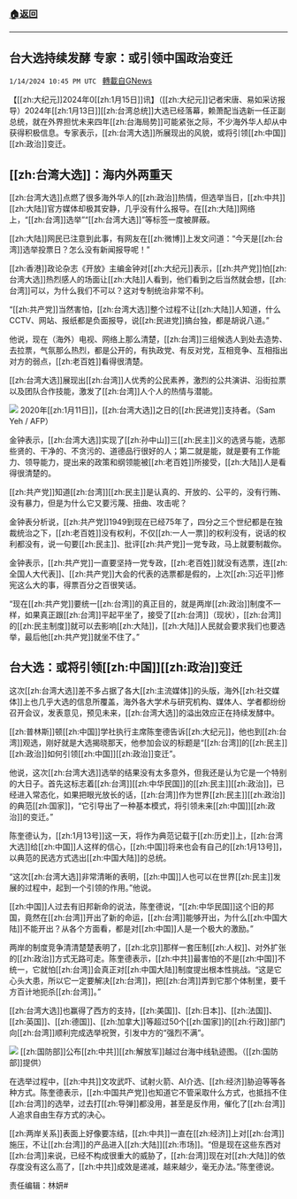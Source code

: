 ###  [:house:返回](README.md)
---


## 台大选持续发酵 专家：或引领中国政治变迁
`1/14/2024 10:45 PM UTC ` [轉載自GNews](https://gnews.org/articles/2219005)

【[[zh:大纪元]]2024年0[[zh:1月15日]]讯】（[[zh:大纪元]]记者宋唐、易如采访报导）2024年[[zh:1月13日]][[zh:台湾总统]]大选已经落幕，赖萧配当选新一任正副总统，就在外界担忧未来四年[[zh:台海局势]]可能紧张之际，不少海外华人却从中获得积极信息。专家表示，[[zh:台湾大选]]所展现出的风貌，或将引领[[zh:中国]][[zh:政治]]变迁。

## [[zh:台湾大选]]：海内外两重天

[[zh:台湾大选]]点燃了很多海外华人的[[zh:政治]]热情，但选举当日，[[zh:中共]][[zh:大陆]]官方媒体却极其安静，几乎没有什么报导。在[[zh:大陆]]网络上，“[[zh:台湾]]选举”“[[zh:台湾大选]]”等标签一度被屏蔽。

[[zh:大陆]]网民已注意到此事，有网友在[[zh:微博]]上发文问道：“今天是[[zh:台湾]]选举投票日？怎么没有新闻报导呢！”

[[zh:香港]]政论杂志《开放》主编金钟对[[zh:大纪元]]表示，[[zh:共产党]]怕[[zh:台湾大选]]热烈感人的场面让[[zh:大陆]]人看到，他们看到之后当然就会想，[[zh:台湾]]可以，为什么我们不可以？这对专制统治非常不利。

“[[zh:共产党]]当然害怕，[[zh:台湾大选]]整个过程不让[[zh:大陆]]人知道，什么CCTV、网站、报纸都是负面报导，说[[zh:民进党]]搞台独，都是胡说八道。”

他说，现在（海外）电视、网络上那么清楚，[[zh:台湾]]三组候选人到处去造势、去拉票，气氛那么热烈，都是公开的，有执政党、有反对党，互相竞争、互相指出对方的弱点，[[zh:老百姓]]看得很清楚。

[[zh:台湾大选]]展现出[[zh:台湾]]人优秀的公民素养，激烈的公共演讲、沿街拉票以及团队合作技能，激发了[[zh:台湾]]人个人的热情与潜能。

![](https://i.epochtimes.com/assets/uploads/2020/01/000_1NL4RT-600x399.jpg "") 2020年[[zh:1月11日]]，[[zh:台湾大选]]之日的[[zh:民进党]]支持者。（Sam Yeh / AFP）

金钟表示，[[zh:台湾大选]]实现了[[zh:孙中山]]三[[zh:民主]]义的选贤与能，选那些贤的、干净的、不贪污的、道德品行很好的人；第二就是能，就是要有工作能力、领导能力，提出来的政策和纲领能被[[zh:老百姓]]所接受，[[zh:大陆]]人是看得很清楚的。

[[zh:共产党]]知道[[zh:台湾]][[zh:民主]]是认真的、开放的、公平的，没有行贿、没有暴力，但是为什么它又要污蔑、扭曲、攻击呢？

金钟表分析说，[[zh:共产党]]1949到现在已经75年了，四分之三个世纪都是在独裁统治之下，[[zh:老百姓]]没有权利，不仅[[zh:一人一票]]的权利没有，说话的权利都没有，说一句要[[zh:民主]]、批评[[zh:共产党]]一党专政，马上就要制裁你。

金钟表示，[[zh:共产党]]一直要坚持一党专政，[[zh:老百姓]]就没有选票，连[[zh:全国人大代表]]、[[zh:共产党]]大会的代表的选票都是假的，上次[[zh:习近平]]修宪这么大的事，得票百分之百很笑话。

“现在[[zh:共产党]]要统一[[zh:台湾]]的真正目的，就是两岸[[zh:政治]]制度不一样，如果真正跟[[zh:台湾]]平起平坐了，接受了[[zh:台湾]]（现状），[[zh:台湾]]的[[zh:民主制度]]就可以去影响[[zh:大陆]]，[[zh:大陆]]人民就会要求我们也要选举，最后他[[zh:共产党]]就坐不住了。”

## 台大选：或将引领[[zh:中国]][[zh:政治]]变迁

这次[[zh:台湾大选]]差不多占据了各大[[zh:主流媒体]]的头版，海外[[zh:社交媒体]]上也几乎大选的信息所覆盖，海外各大学术与研究机构、媒体人、学者都纷纷召开会议，发表意见，预见未来，[[zh:台湾大选]]的溢出效应正在持续发酵中。

[[zh:普林斯]]顿[[zh:中国]]学社执行主席陈奎德告诉[[zh:大纪元]]，他也到[[zh:台湾]]观选，刚好就是大选揭晓那天，他参加会议的标题是“[[zh:台湾]]的[[zh:民主]][[zh:政治]]如何引领[[zh:中国]][[zh:政治]]变迁”。

他说，这次[[zh:台湾大选]]选举的结果没有太多意外，但我还是认为它是一个特别的大日子。首先这标志着[[zh:台湾]][[zh:中华民国]]的[[zh:民主]][[zh:政治]]，已经进入常态化，如果把眼光放长的话，[[zh:台湾]]作为世界[[zh:民主]][[zh:政治]]的典范[[zh:国家]]，“它引导出了一种基本模式，将引领未来[[zh:中国]][[zh:政治]]的变迁。”

陈奎德认为，[[zh:1月13号]]这一天，将作为典范记载于[[zh:历史]]上，[[zh:台湾大选]]给[[zh:中国]]人这样的信心，[[zh:中国]]将来也会有自己的[[zh:1月13号]]，以典范的民选方式选出[[zh:中国大陆]]的总统。

“这次[[zh:台湾大选]]非常清晰的表明，[[zh:中国]]人也可以在世界[[zh:民主]]发展的过程中，起到一个引领的作用。”他说。

[[zh:中国]]人过去有旧邦新命的说法，陈奎德说，“[[zh:中华民国]]这个旧的邦国，竟然在[[zh:台湾]]开出了新的命运，[[zh:台湾]]能够开出，为什么[[zh:中国大陆]]不能开出？从各个方面看，都是对[[zh:中国]]人是一个极大的激励。”

两岸的制度竞争清清楚楚表明了，[[zh:北京]]那样一套压制[[zh:人权]]、对外扩张的[[zh:政治]]方式无路可走。陈奎德表示，[[zh:中共]]最害怕的不是[[zh:中国]]不统一，它就怕[[zh:台湾]]会真正对[[zh:中国大陆]]制度提出根本性挑战。“这是它心头大患，所以它一定要解决[[zh:台湾]]，把[[zh:台湾]]弄到它那个体制里，要千方百计地扼杀[[zh:台湾]]。”

[[zh:台湾大选]]也赢得了西方的支持，[[zh:美国]]、[[zh:日本]]、[[zh:法国]]、[[zh:英国]]、[[zh:德国]]、[[zh:加拿大]]等超过50个[[zh:国家]]的[[zh:行政]]部门向[[zh:台湾]]顺利完成选举祝贺，引发中方的“强烈不满”。

![](https://i.epochtimes.com/assets/uploads/2023/12/id14143033-a00f1c915fcdba6de7bf053b31da18af-600x450.jpg "") [[zh:国防部]]公布[[zh:中共]][[zh:解放军]]越过台海中线轨迹图。（[[zh:国防部]]提供）

在选举过程中，[[zh:中共]]文攻武吓、试射火箭、AI介选、[[zh:经济]]胁迫等等各种方式。陈奎德表示，[[zh:中国共产党]]也知道它不管采取什么方式，也抵挡不住[[zh:台湾]]的选举，过去打[[zh:导弹]]都没用，甚至是反作用，催化了[[zh:台湾]]人追求自由生存方式的决心。

[[zh:两岸关系]]表面上好像要冻结，[[zh:中共]]一直在[[zh:经济]]上对[[zh:台湾]]施压，不让[[zh:台湾]]的产品进入[[zh:大陆]][[zh:市场]]。“但是现在这些东西对[[zh:台湾]]来说，已经不构成很重大的威胁了，[[zh:台湾]]现在对[[zh:大陆]]的依存度没有这么高了，[[zh:中共]]成效是递减，越来越少，毫无办法。”陈奎德说。

责任编辑：林妍#
